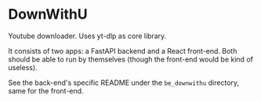 # DownWithU
Youtube downloader. Uses yt-dlp as core library.

It consists of two apps: a FastAPI backend and a React front-end. Both should be able to run by themselves (though the front-end would be kind of useless).

See the back-end's specific README under the `be_downwithu` directory, same for the front-end.


